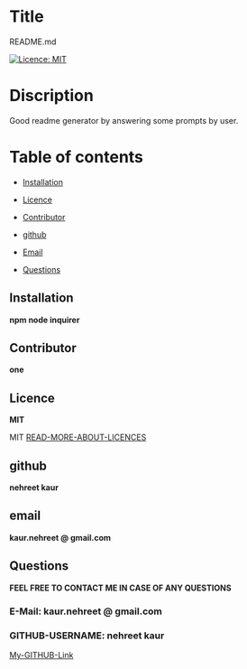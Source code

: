 # Title
README.md


[![Licence: MIT](https://img.shields.io/badge/Licence-MIT-yellow.svg)](https://opensource.org/licenses/MIT)
 

# Discription 



Good readme generator by answering some prompts by user.


# Table of contents


* [Installation](#installation)


* [Licence](#licence)

* [Contributor](#contributor)

* [github](#github)

* [Email](#email)

* [Questions](#questions)


## Installation

**npm node inquirer**

## Contributor
**one**


## Licence
**MIT**


MIT  [READ-MORE-ABOUT-LICENCES](https://opensource.org/licenses/MIT)





## github 
**nehreet kaur**

## email
**kaur.nehreet @ gmail.com** 

## Questions

**FEEL FREE TO CONTACT ME IN CASE OF ANY QUESTIONS**

### E-Mail:  **kaur.nehreet @ gmail.com**

### GITHUB-USERNAME:  **nehreet kaur**


[My-GITHUB-Link](https://github.com/)



